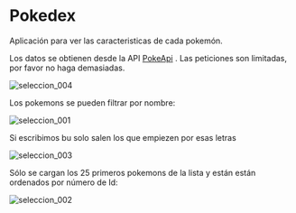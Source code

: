 
# Pokedex

Aplicación para ver las caracteristicas de cada pokemón. 

Los datos se obtienen desde la API [PokeApi](https://pokeapi.co) . Las peticiones son limitadas, por favor no haga demasiadas.


![seleccion_004](https://user-images.githubusercontent.com/39790106/46581468-b85f4c80-ca39-11e8-9763-2d75bba832e0.png)


Los pokemons se pueden filtrar por nombre:

![seleccion_001](https://user-images.githubusercontent.com/39790106/46581391-42a6b100-ca38-11e8-8840-1e3ef0aa0ce1.png)


Si escribimos bu solo salen los que empiezen por esas letras

![seleccion_003](https://user-images.githubusercontent.com/39790106/46581455-5f8fb400-ca39-11e8-9160-15060f0092fd.png)


Sólo se cargan los 25 primeros pokemons de la lista y están están ordenados por número de Id:

![seleccion_002](https://user-images.githubusercontent.com/39790106/46581440-25261700-ca39-11e8-938f-5da3b6193392.png)

